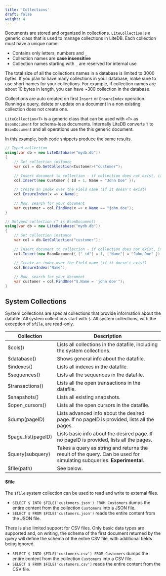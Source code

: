 ```yaml
---
title: 'Collections'
draft: false
weight: 4
---
```


Documents are stored and organized in collections. `LiteCollection` is a generic class that is used to manage collections in LiteDB. Each collection must have a unique name:

- Contains only letters, numbers and `_`
- Collection names are **case insensitive**
- Collection names starting with `_` are reserved for internal use

The total size of all the collections names in a database is limited to 3000 bytes. If you plan to have many collections in your database, make sure to use short names for your collections. For example, if collection names are about 10 bytes in length, you can have ~300 collection in the database.

Collections are auto created on first `Insert` or `EnsureIndex` operation. Running a query, delete or update on a document in a non existing collection does not create one.

`LiteCollection<T>` is a generic class that can be used with `<T>` as `BsonDocument` for schema-less documents.  Internally LiteDB converts `T` to `BsonDocument` and all operations use the this generic document.

In this example, both code snippets produce the same results.

```C#
// Typed collection
using(var db = new LiteDatabase("mydb.db"))
{
    // Get collection instance
    var col = db.GetCollection<Customer>("customer");
    
    // Insert document to collection - if collection does not exist, it is created
    col.Insert(new Customer { Id = 1, Name = "John Doe" });
    
    // Create an index over the Field name (if it doesn't exist)
    col.EnsureIndex(x => x.Name);
    
    // Now, search for your document
    var customer = col.FindOne(x => x.Name == "john doe");
}

// Untyped collection (T is BsonDocument)
using(var db = new LiteDatabase("mydb.db"))
{
    // Get collection instance
    var col = db.GetCollection("customer");
    
    // Insert document to collection - if collection does not exist, it is created
    col.Insert(new BsonDocument{ ["_id"] = 1, ["Name"] = "John Doe" });
    
    // Create an index over the Field name (if it doesn't exist)
    col.EnsureIndex("Name");
    
    // Now, search for your document
    var customer = col.FindOne("$.Name = 'john doe'");
}
```

## System Collections

System collections are special collections that provide information about the datafile. All system collections start with `$`. All system collections, with the exception of `$file`, are read-only.

|Collection|Description|
|----|----|
|$cols()|Lists all collections in the datafile, including the system collections.|
|$database()|Shows general info about the datafile.|
|$indexes()|Lists all indexes in the datafile.|
|$sequences()|Lists all the sequences in the datafile.|
|$transactions()|Lists all the open transactions in the datafile.|
|$snapshots()|Lists all existing snapshots.|
|$open_cursors()|Lists all the open cursors in the datafile.|
|$dump(pageID)|Lists advanced info about the desired page. If no pageID is provided, lists all the pages.|
|$page_list(pageID)|Lists basic info about the desired page. If no pageID is provided, lists all the pages.|
|$query(subquery)|Takes a query as string and returns the result of the query. Can be used for simulating subqueries. **Experimental**.|
|$file(path)|See below.|

#### $file
The `$file` system collection can be used to read and write to external files.

- `SELECT $ INTO $FILE('customers.json') FROM Customers` dumps the entire content from the collection `Customers` into a JSON file.
- `SELECT $ FROM $FILE('customers.json')` reads the entire content from the JSON file.

There is also limited support for CSV files. Only basic data types are supported and, on writing, the schema of the first document returned by the query will define the schema of the entire CSV file, with additional fields being ignored.

- `SELECT $ INTO $FILE('customers.csv') FROM Customers` dumps the entire content from the collection `Customers` into a CSV file.
- `SELECT $ FROM $FILE('customers.csv')` reads the entire content from the CSV file.

